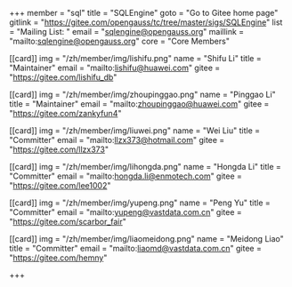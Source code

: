 +++
member = "sql"
title = "SQLEngine"
goto = "Go to Gitee home page"
gitlink = "https://gitee.com/opengauss/tc/tree/master/sigs/SQLEngine"
list = "Mailing List: "
email = "sqlengine@opengauss.org"
maillink = "mailto:sqlengine@opengauss.org"
core = "Core Members"

[[card]]
    img = "/zh/member/img/lishifu.png"
    name = "Shifu Li"
    title = "Maintainer"
    email = "mailto:lishifu@huawei.com"
    gitee = "https://gitee.com/lishifu_db"


[[card]]
    img = "/zh/member/img/zhoupinggao.png"
    name = "Pinggao Li"
    title = "Maintainer"
    email = "mailto:zhoupinggao@huawei.com"
    gitee = "https://gitee.com/zankyfun4"


[[card]]
    img = "/zh/member/img/liuwei.png"
    name = "Wei Liu"
    title = "Committer"
    email = "mailto:llzx373@hotmail.com"
    gitee = "https://gitee.com/llzx373"

[[card]]
    img = "/zh/member/img/lihongda.png"
    name = "Hongda Li"
    title = "Committer"
    email = "mailto:hongda.li@enmotech.com"
    gitee = "https://gitee.com/lee1002"

[[card]]
    img = "/zh/member/img/yupeng.png"
    name = "Peng Yu"
    title = "Committer"
    email = "mailto:yupeng@vastdata.com.cn"
    gitee = "https://gitee.com/scarbor_fair"

[[card]]
    img = "/zh/member/img/liaomeidong.png"
    name = "Meidong Liao"
    title = "Committer"
    email = "mailto:liaomd@vastdata.com.cn"
    gitee = "https://gitee.com/hemny"

+++